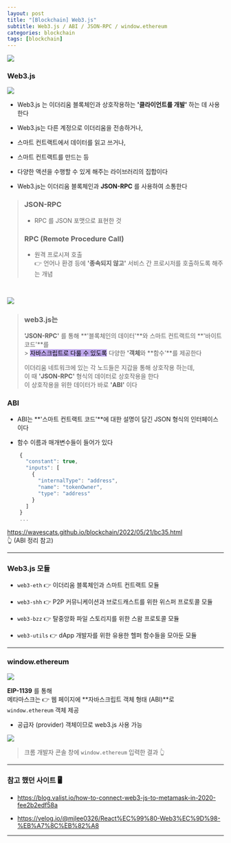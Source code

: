 ```yaml
---
layout: post
title: "[Blockchain] Web3.js"
subtitle: Web3.js / ABI / JSON-RPC / window.ethereum
categories: blockchain
tags: [blockchain]
---
```


![](https://velog.velcdn.com/images/-__-/post/7c320ae0-f333-4824-ae1c-120ae8a0a6fc/image.png)

### Web3.js

![](https://velog.velcdn.com/images/-__-/post/8bb2a698-643f-46fb-b868-66f81764e1f5/image.png)

- Web3.js 는 이더리움 블록체인과 상호작용하는 **'클라이언트를 개발'** 하는 데 사용한다

- Web3.js는 다른 계정으로 이더리움을 전송하거나,

- 스마트 컨트랙트에서 데이터를 읽고 쓰거나,

- 스마트 컨트랙트를 만드는 등

- 다양한 액션을 수행할 수 있게 해주는 라이브러리의 집합이다

- Web3.js는 이더리움 블록체인과 **JSON-RPC** 를 사용하여 소통한다

> ### JSON-RPC
>
> - RPC 를 JSON 포맷으로 표현한 것
>
> ### RPC (Remote Procedure Call)
>
> - 원격 프로시져 호출<br>
>   👉 언어나 환경 등에 **'종속되지 않고'** 서비스 간 프로시저를 호출하도록 해주는 개념

<br>

![](https://velog.velcdn.com/images/-__-/post/8fda9f2b-2cc3-427c-993d-3818d0887a8f/image.png)

> ### web3.js는
>
> **'JSON-RPC'** 를 통해 **'블록체인의 데이터'**와 스마트 컨트랙트의 **'바이트 코드'**를<br> > <span style="background-color:#BFA8EE; color:#000;">자바스크립트로 다룰 수 있도록</span> 다양한 **'객체**와 **함수'**를 제공한다<br>
>
> 이더리움 네트워크에 있는 각 노드들은 지갑을 통해 상호작용 하는데,<br>
> 이 때 **'JSON-RPC'** 형식의 데이터로 상호작용을 한다<br>
> 이 상호작용을 위한 데이터가 바로 **'ABI'** 이다

### ABI

- ABI는 **'스마트 컨트랙트 코드'**에 대한 설명이 담긴 JSON 형식의 인터페이스이다

- 함수 이름과 매개변수들이 들어가 있다

```js
    {
      "constant": true,
      "inputs": [
        {
          "internalType": "address",
          "name": "tokenOwner",
          "type": "address"
        }
      ]
    }
    ...
```

<https://wavescats.github.io/blockchain/2022/05/21/bc35.html><br>
👆 (ABI 정리 참고)

---

### Web3.js 모듈

- `web3-eth` 👉 이더리움 블록체인과 스마트 컨트랙트 모듈

- `web3-shh` 👉 P2P 커뮤니케이션과 브로드캐스트를 위한 위스퍼 프로토콜 모듈

- `web3-bzz` 👉 탈중앙화 파일 스토리지를 위한 스왐 프로토콜 모듈

- `web3-utils` 👉 dApp 개발자를 위한 유용한 헬퍼 함수들을 모아둔 모듈

---

### window.ethereum

![](https://velog.velcdn.com/images/-__-/post/dbaf9c9b-7f50-4f2d-8ee0-c49e17e6c75d/image.png)

**EIP-1139** 를 통해<br>
메타마스크는 👉 웹 페이지에 **자바스크립트 객체 형태 (ABI)**로<br>
`window.ethereum` 객체 제공

- 공급자 (provider) 객체이므로 web3.js 사용 가능

![](https://velog.velcdn.com/images/-__-/post/f33e0217-3be1-4aed-99bf-7ef0ef31eb7c/image.png)

> 크롬 개발자 콘솔 창에 `window.ethereum` 입력한 결과 👆

---

### 참고 했던 사이트 🖥

- <https://blog.valist.io/how-to-connect-web3-js-to-metamask-in-2020-fee2b2edf58a>

- <https://velog.io/@mjlee0326/React%EC%99%80-Web3%EC%9D%98-%EB%A7%8C%EB%82%A8>

---
